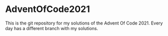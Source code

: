 # AdventOfCode2021
This is the git repository for my solutions of the Advent Of Code 2021. 
Every day has a different branch with my solutions.
